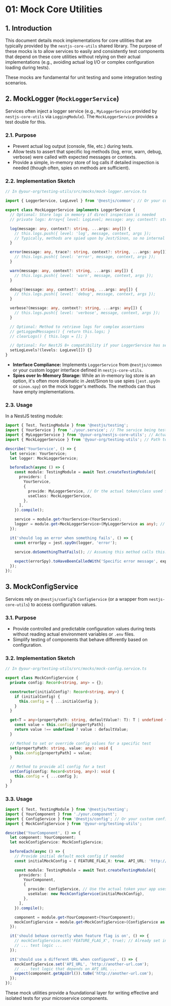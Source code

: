 # 01: Mock Core Utilities

## 1. Introduction

This document details mock implementations for core utilities that are typically provided by the `nestjs-core-utils` shared library. The purpose of these mocks is to allow services to easily and consistently test components that depend on these core utilities without relying on their actual implementations (e.g., avoiding actual log I/O or complex configuration loading during tests).

These mocks are fundamental for unit testing and some integration testing scenarios.

## 2. MockLogger (`MockLoggerService`)

Services often inject a logger service (e.g., `MyLoggerService` provided by `nestjs-core-utils` via `LoggingModule`). The `MockLoggerService` provides a test double for this.

### 2.1. Purpose

*   Prevent actual log output (console, file, etc.) during tests.
*   Allow tests to assert that specific log methods (log, error, warn, debug, verbose) were called with expected messages or contexts.
*   Provide a simple, in-memory store of log calls if detailed inspection is needed (though often, spies on methods are sufficient).

### 2.2. Implementation Sketch

```typescript
// In @your-org/testing-utils/src/mocks/mock-logger.service.ts

import { LoggerService, LogLevel } from '@nestjs/common'; // Or your custom logger interface

export class MockLoggerService implements LoggerService {
  // Optional: Store logs in memory if direct inspection is needed
  // private logs: Array<{ level: LogLevel; message: any; context?: string; args: any[] }> = [];

  log(message: any, context?: string, ...args: any[]) {
    // this.logs.push({ level: 'log', message, context, args });
    // Typically, methods are spied upon by Jest/Sinon, so no internal logging needed
  }

  error(message: any, trace?: string, context?: string, ...args: any[]) {
    // this.logs.push({ level: 'error', message, context, args });
  }

  warn(message: any, context?: string, ...args: any[]) {
    // this.logs.push({ level: 'warn', message, context, args });
  }

  debug?(message: any, context?: string, ...args: any[]) {
    // this.logs.push({ level: 'debug', message, context, args });
  }

  verbose?(message: any, context?: string, ...args: any[]) {
    // this.logs.push({ level: 'verbose', message, context, args });
  }

  // Optional: Method to retrieve logs for complex assertions
  // getLoggedMessages() { return this.logs; }
  // clearLogs() { this.logs = []; }

  // Optional: For NestJS 8+ compatibility if your LoggerService has setLogLevels
  setLogLevels?(levels: LogLevel[]) {}
}
```

*   **Interface Compliance:** Implements `LoggerService` from `@nestjs/common` or your custom logger interface defined in `nestjs-core-utils`.
*   **Spies over In-Memory Storage:** While an in-memory log store is an option, it's often more idiomatic in Jest/Sinon to use spies (`jest.spyOn` or `sinon.spy`) on the mock logger's methods. The methods can thus have empty implementations.

### 2.3. Usage

In a NestJS testing module:

```typescript
import { Test, TestingModule } from '@nestjs/testing';
import { YourService } from './your.service'; // The service being tested
import { MyLoggerService } from '@your-org/nestjs-core-utils'; // Actual logger token/class
import { MockLoggerService } from '@your-org/testing-utils'; // Path to mock

describe('YourService', () => {
  let service: YourService;
  let logger: MockLoggerService;

  beforeEach(async () => {
    const module: TestingModule = await Test.createTestingModule({
      providers: [
        YourService,
        {
          provide: MyLoggerService, // Or the actual token/class used for injection
          useClass: MockLoggerService,
        },
      ],
    }).compile();

    service = module.get<YourService>(YourService);
    logger = module.get<MockLoggerService>(MyLoggerService as any); // Cast for spy access
  });

  it('should log an error when something fails', () => {
    const errorSpy = jest.spyOn(logger, 'error');
    
    service.doSomethingThatFails(); // Assuming this method calls this.logger.error()

    expect(errorSpy).toHaveBeenCalledWith('Specific error message', expect.anything(), 'YourServiceContext');
  });
});
```

## 3. MockConfigService

Services rely on `@nestjs/config`'s `ConfigService` (or a wrapper from `nestjs-core-utils`) to access configuration values.

### 3.1. Purpose

*   Provide controlled and predictable configuration values during tests without reading actual environment variables or `.env` files.
*   Simplify testing of components that behave differently based on configuration.

### 3.2. Implementation Sketch

```typescript
// In @your-org/testing-utils/src/mocks/mock-config.service.ts

export class MockConfigService {
  private config: Record<string, any> = {};

  constructor(initialConfig?: Record<string, any>) {
    if (initialConfig) {
      this.config = { ...initialConfig };
    }
  }

  get<T = any>(propertyPath: string, defaultValue?: T): T | undefined {
    const value = this.config[propertyPath];
    return value !== undefined ? value : defaultValue;
  }

  // Method to set or override config values for a specific test
  set(propertyPath: string, value: any): void {
    this.config[propertyPath] = value;
  }

  // Method to provide all config for a test
  setConfig(config: Record<string, any>): void {
    this.config = { ...config };
  }
}
```

### 3.3. Usage

```typescript
import { Test, TestingModule } from '@nestjs/testing';
import { YourComponent } from './your.component';
import { ConfigService } from '@nestjs/config'; // Or your custom config service token
import { MockConfigService } from '@your-org/testing-utils';

describe('YourComponent', () => {
  let component: YourComponent;
  let mockConfigService: MockConfigService;

  beforeEach(async () => {
    // Provide initial default mock config if needed
    const initialMockConfig = { FEATURE_FLAG_X: true, API_URL: 'http://test-url.com' };

    const module: TestingModule = await Test.createTestingModule({
      providers: [
        YourComponent,
        {
          provide: ConfigService, // Use the actual token your app uses
          useValue: new MockConfigService(initialMockConfig),
        },
      ],
    }).compile();

    component = module.get<YourComponent>(YourComponent);
    mockConfigService = module.get<MockConfigService>(ConfigService as any);
  });

  it('should behave correctly when feature flag is on', () => {
    // mockConfigService.set('FEATURE_FLAG_X', true); // Already set in initial, or override here
    // ... test logic ...
  });

  it('should use a different URL when configured', () => {
    mockConfigService.set('API_URL', 'http://another-url.com');
    // ... test logic that depends on API_URL ...
    expect(component.getApiUrl()).toBe('http://another-url.com');
  });
});
```

These mock utilities provide a foundational layer for writing effective and isolated tests for your microservice components.
